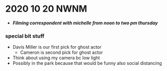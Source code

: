# 2020 10 20 NWNM
- ***Filming correspondent with michelle from noon to two pm thursday***
### special bit stuff
- Davis Miller is our first pick for ghost actor
  - Cameron is second pick for ghost actor
- Think about using my camera bc low light
- Possibly in the park because that would be funny also social distancing
